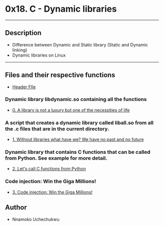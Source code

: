 # 0x18. C - Dynamic libraries

---

## Description
- Difference between Dynamic and Static library (Static and Dynamic linking)
- Dynamic libraries on Linux

---

## Files and their respective functions
- [Header FIle](./main.h)

### Dynamic library libdynamic.so containing all the functions
- [0. A library is not a luxury but one of the necessities of life](./libdynamic.so)

### A script that creates a dynamic library called liball.so from all the .c files that are in the current directory.
- [1. Without libraries what have we? We have no past and no future](./1-create_dynamic_lib.sh) 

### Dynamic library that contains C functions that can be called from Python. See example for more detail.
- [2. Let's call C functions from Python](./100-operations.so)

### Code injection: Win the Giga Millions!
- [3. Code injection: Win the Giga Millions!](./101-make_me_win.sh)


## Author

* Nnamoko Uchechukwu
